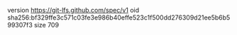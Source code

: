 version https://git-lfs.github.com/spec/v1
oid sha256:bf329ffe3c571c03fe3e986b40effe523c1f500dd276309d21ee5b6b599307f3
size 709
